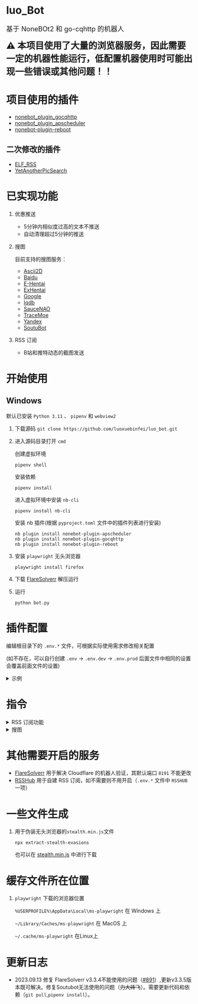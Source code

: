 # luo_Bot

<font size=4>基于 NoneBOt2 和 go-cqhttp 的机器人</font>

<font size=5>**⚠ 本项目使用了大量的浏览器服务，因此需要一定的机器性能运行，低配置机器使用时可能出现一些错误或其他问题！！**</font>

# 项目使用的插件
- [nonebot_plugin_gocqhttp](https://github.com/mnixry/nonebot-plugin-gocqhttp)
- [nonebot_plugin_apscheduler](https://github.com/nonebot/plugin-apscheduler)
- [nonebot-plugin-reboot](https://github.com/18870/nonebot-plugin-reboot)

## 二次修改的插件
- [ELF_RSS](https://github.com/Quan666/ELF_RSS)
- [YetAnotherPicSearch](https://github.com/NekoAria/YetAnotherPicSearch)

# 已实现功能
1. 优惠推送

    - 5分钟内相似度过高的文本不推送
    - 自动清理超过5分钟的推送

2. 搜图

    目前支持的搜图服务：

    - [Ascii2D](https://ascii2d.net/)
    - [Baidu](https://graph.baidu.com/)
    - [E-Hentai](https://e-hentai.org/)
    - [ExHentai](https://exhentai.org/)
    - [Google](https://www.google.com/imghp)
    - [Iqdb](https://iqdb.org/)
    - [SauceNAO](https://saucenao.com/)
    - [TraceMoe](https://trace.moe/)
    - [Yandex](https://yandex.com/images/search)
    - [SoutuBot](https://soutubot.moe/)

3. RSS 订阅
   - B站和推特动态的截图发送

# 开始使用

## Windows

默认已安装 `Python 3.11` 、 `pipenv` 和 `webview2`

1. 下载源码
```git clone https://github.com/luoxuebinfei/luo_bot.git```

2. 进入源码目录打开 `cmd`

   创建虚拟环境

   ```pipenv shell```

   安装依赖

   ```pipenv install```

   进入虚拟环境中安装 `nb-cli`

   ```pipenv install nb-cli```

   安装 nb 插件(根据 `pyproject.toml` 文件中的插件列表进行安装)

    ```
   nb plugin install nonebot-plugin-apscheduler
   nb plugin install nonebot-plugin-gocqhttp
   nb plugin install nonebot-plugin-reboot
   ```

3. 安装 `playwright` 无头浏览器

   ```playwright install firefox```

4. 下载 [FlareSolverr](https://github.com/FlareSolverr/FlareSolverr) 解压运行

5. 运行

   ```python bot.py```

# 插件配置

编辑根目录下的 `.env.*` 文件，可根据实际使用需求修改相关配置

(如不存在，可以自行创建 `.env` -> `.env.dev` -> `.env.prod` 后面文件中相同的设置会覆盖前面文件的设置)

<details>
  <summary>示例</summary>

```
ENVIRONMENT=dev
DRIVER=~fastapi
HOST=127.0.0.1  # go-cqhttp监听地址
PORT=8080   # go-cqhttp监听端口

COMMAND_START=["/"]  # 配置命令起始字符
COMMAND_SEP=["."]  # 配置命令分割字符

# 插件 YetAnotherPicSearch 的配置
PROXY=""   # 代理地址
# saucenao APIKEY，必填，否则无法使用 saucenao 搜图
SAUCENAO_API_KEY=""
# 对 saucenao 的搜索结果进行 NSFW 判断的严格程度(依次递增), 启用后自动隐藏相应的 NSFW 结果的缩略图
# 0 表示不判断， 1 只判断明确的， 2 包括可疑的， 3 非明确为 SFW 的
SAUCENAO_NSFW_HIDE_LEVEL=1
# exhentai cookies，选填，没有的情况下自动改用 e-hentai 搜图
EXHENTAI_COOKIES=""
#NSFW_IMG=True   # 对可能出现的 nsfw 预览图片全部打码，默认为 False
#HIDE_IMG=False  # 隐藏所有搜索结果的缩略图，默认为 False
# 图片审核 API，到 https://moderatecontent.com/ 注册
REVIEW_KEY=""
# SoutuBot 是否开启
SOUTUBOT_OPEN=False

# 插件 XianbaoPush 的配置
XIANBAO_OPEN=False  # 是否开启推送
XIANBAO_GROUP_ID=[] # 要推送的群,多个群以英文逗号分割

# 插件 ELF_RSS2 的配置
RSS_PROXY=""  # 代理地址 示例： "127.0.0.1:7890"
RSSHUB=""  # rsshub订阅地址
#RSSHUB_BACKUP=[]  # 备用rsshub地址 示例： ["https://rsshub.app","https://rsshub.app"] 务必使用双引号！！！
DB_CACHE_EXPIRE=30  # 去重数据库的记录清理限定天数
LIMIT=200  # 缓存rss条数
MAX_LENGTH=1024  # 正文长度限制，防止消息太长刷屏，以及消息过长发送失败的情况
ENABLE_BOOT_MESSAGE=false  # 是否启用启动时的提示消息推送

# 图片压缩
ZIP_SIZE=2048  # 非 GIF 图片压缩后的最大长宽值，单位 px
GIF_ZIP_SIZE=6144  # GIF 图片压缩临界值，单位 KB
IMG_FORMAT="{subs}/{name}{ext}" # 保存图片的文件名,可使用 {subs}:订阅名 {name}:文件名 {ext}:文件后缀(可省略)
IMG_DOWN_PATH=""  # 图片的下载路径,默认为./data/image 可以为相对路径(./test)或绝对路径(/home)

BLOCKQUOTE=true  # 是否显示转发的内容(主要是微博)，默认打开，如果关闭还有转发的信息的话，可以自行添加进屏蔽词(但是这整条消息就会没)
#BLACK_WORD=[]  # 屏蔽词填写 支持正则，如 ["互动抽奖","微博抽奖平台"] 务必使用双引号！！！

# 使用百度翻译API 可选，填的话两个都要填，不填默认使用谷歌翻译(需墙外？)
# 百度翻译接口appid和secretKey，前往http://api.fanyi.baidu.com/获取
# 一般来说申请标准版免费就够了，想要好一点可以认证上高级版，有月限额，rss用也足够了
#BAIDU_ID=""
#BAIDU_KEY=""

# qbittorrent 相关设置(文件下载位置等更多设置请在qbittorrent软件中设置)
#QB_USERNAME=""  # qbittorrent 用户名
#QB_PASSWORD=""  # qbittorrent 密码
#QB_WEB_URL="http://127.0.0.1:8081"  # qbittorrent 客户端默认是关闭状态，请打开并设置端口号为 8081，同时勾选 “对本地主机上的客户端跳过身份验证”
#QB_DOWN_PATH=""  # qb的文件下载地址，这个地址必须是 go-cqhttp能访问到的
#DOWN_STATUS_MSG_GROUP=[]  # 下载进度消息提示群组 示例 [12345678] 注意：最好是将该群设置为免打扰
#DOWN_STATUS_MSG_DATE=10  # 下载进度检查及提示间隔时间，秒，不建议小于 10s

# pikpak 相关设置
#PIKPAK_USERNAME=""  # pikpak 用户名
#PIKPAK_PASSWORD=""  # pikpak 密码
#PIKPAK_DOWNLOAD_PATH=""  # pikpak 离线保存的目录, 默认是根目录，示例: ELF_RSS/Downloads ,目录不存在会自动创建, 不能/结尾

```
</details>

# 指令

<details>
  <summary>RSS 订阅功能</summary>

> 注意：
>
> 1. 所有命令均分群组、子频道和私聊三种情况，执行结果也会不同
> 2. [] 包起来的参数表示可选，但某些情况下为必须参数
> 3. 所有订阅命令群管都可使用（但是有一定限制）
> 4. 私聊直接发送命令即可，群聊和子频道需在消息首部或尾部添加 **机器人昵称** 或者 **@机器人**
> 5. 群聊中也可以回复机器人发的消息执行命令，子频道暂不支持
> 6. 所有参数之间均用空格分割，符号为英文标点
> 7. 子频道中需要手动添加管理员频道号到 `GUILD_SUPERUSERS`

## 添加订阅

> 命令：add （添加订阅、sub）
>
> 参数：订阅名 [RSS 地址]
>
> 示例： `add test twitter/user/huagequan`
>
> 使用技巧：先快速添加订阅，之后再通过 `change` 命令修改
>
> 命令解释：
>
> 必需 `订阅名` 及 `RSS地址（RSSHub订阅源可以省略域名，其余需要完整的URL地址）` 两个参数，
> 订阅到当前 `群组` 、 `频道` 或 `QQ`。

## 添加 RSSHub 订阅

> 命令：rsshub_add
>
> 参数：[RSSHub 路由名] [订阅名]
>
> 示例： `rsshub_add github`
>
> 命令解释：
>
> 发送命令后，按照提示依次输入 RSSHub 路由、订阅名和路由参数

## 删除订阅

> 命令：deldy （删除订阅、drop、unsub）
>
> 参数：订阅名 [订阅名 ...]（支持批量操作）
>
> 示例： `deldy test` `deldy test1 test2`
>
> 命令解释：
>
> 1. 在超级管理员私聊使用该命令时，可完全删除订阅
> 2. 在群组使用该命令时，将该群组从订阅群组中删除
> 3. 在子频道使用该命令时，将该子频道从订阅子频道中删除

## 所有订阅

> 命令：show_all（showall，select_all，selectall，所有订阅）
>
> 参数：[关键词]（支持正则，过滤生效范围：订阅名、订阅地址、QQ 号、群号）
>
> 示例： `showall test` `showall 123`
>
> 命令解释：
>
> 1. 携带 `关键词` 参数时，展示该群组或子频道或所有订阅中含有关键词的订阅
> 2. 不携带 `关键词` 参数时，展示该群组或子频道或所有订阅
> 3. 当 `关键词` 参数为整数时候，只对超级管理员用户额外展示所有订阅中 `QQ号` 或 `群号` 含有关键词的订阅

## 查看订阅

> 命令：show（查看订阅）
>
> 参数：[订阅名]
>
> 示例： `show test`
>
> 命令解释：
>
> 1. 携带 `订阅名` 参数时，展示该订阅的详细信息
> 2. 不携带 `订阅名` 参数时，展示该群组或子频道或 QQ 的订阅详情

## 修改订阅

> 命令：change（修改订阅，moddy）
>
> 参数：订阅名[, 订阅名,...] 属性=值[ 属性=值 ...]
>
> 示例： `change test1[,test2,...] qq=,123,234 qun=-1`
>
> 使用技巧：可以先只发送 `change` ，机器人会返回提示信息，无需记住复杂的参数列表
>
> 对应参数:
>
> | 修改项             | 参数名       | 值范围                            | 备注                                                                                                                                               |
> |-----------------|-----------|--------------------------------|--------------------------------------------------------------------------------------------------------------------------------------------------|
> | 订阅名             | -name     | 无空格字符串                         | 禁止将多个订阅批量改名，会因为名称相同起冲突                                                                                                                           |
> | 订阅链接            | -url      | 无空格字符串                         | RSSHub 订阅源可以省略域名，其余需要完整的 URL 地址                                                                                                                  |
> | QQ 号            | -qq       | 正整数 / -1                       | 需要先加该对象好友；前加英文逗号表示追加；-1 设为空                                                                                                                      |
> | QQ 群            | -qun      | 正整数 / -1                       | 需要先加入该群组；前加英文逗号表示追加；-1 设为空                                                                                                                       |
> | 更新频率            | -time     | 正整数 / crontab 字符串              | 值为整数时表示每 x 分钟进行一次检查更新，且必须大于等于 1<br />值为 crontab 字符串时，详见表格下方的补充说明                                                                                 |
> | 代理              | -proxy    | 1 / 0                          | 是否启用代理                                                                                                                                           |
> | 翻译              | -tl       | 1 / 0                          | 是否翻译正文内容                                                                                                                                         |
> | 仅标题             | -ot       | 1 / 0                          | 是否仅发送标题                                                                                                                                          |
> | 仅图片             | -op       | 1 / 0                          | 是否仅发送图片 (正文中只保留图片)                                                                                                                               |
> | 仅含有图片           | -ohp      | 1 / 0                          | 仅含有图片不同于仅图片，除了图片还会发送正文中的其他文本信息                                                                                                                   |
> | 下载种子            | -downopen | 1 / 0                          | 是否进行 BT 下载 (需要配置 qBittorrent，参考：[第一次部署](部署教程.md#第一次部署))                                                                                          |
> | 白名单关键词          | -wkey     | 无空格字符串 / 空                     | 支持正则表达式，匹配时推送消息及下载<br />设为空 (wkey=) 时不生效<br />前面加 +/- 表示追加/去除，详见表格下方的补充说明                                                                        |
> | 黑名单关键词          | -bkey     | 无空格字符串 / 空                     | 同白名单关键词，但匹配时不推送，可在避免冲突的情况下组合使用                                                                                                                   |
> | 种子上传到群          | -upgroup  | 1 / 0                          | 是否将 BT 下载完成的文件上传到群 (需要配置 qBittorrent，参考：[第一次部署](部署教程.md#第一次部署))                                                                                  |
> | 去重模式            | -mode     | link / title / image / or / -1 | 分为按链接 (link)、标题 (title)、图片 (image) 判断<br />其中 image 模式，出于性能考虑以及避免误伤情况发生，生效对象限定为只带 1 张图片的消息<br />此外，如果属性中带有 or 说明判断逻辑是任一匹配即去重，默认为全匹配<br />-1 设为禁用 |
> | 图片数量限制          | -img_num  | 正整数                            | 只发送限定数量的图片，防止刷屏                                                                                                                                  |
> | 正文待移除内容         | -rm_list  | 无空格字符串 / -1                    | 从正文中要移除的指定内容，支持正则表达式<br />因为参数解析的缘故，格式必须如：`rm_list='a'` 或 `rm_list='a','b'` <br />该处理过程是在解析 html 标签后进行的<br />要将该参数设为空，使用 `rm_list='-1'`          |
> | 停止更新            | -stop     | 1 / 0                          | 对订阅停止、恢复检查更新                                                                                                                                     |
> | PikPak 离线下载     | -pikpak   | 1 / 0                          | 将磁力链接离线到 PikPak 网盘，方便追番                                                                                                                          |
> | PikPak 离线下载路径匹配 | -ppk      | 无空格字符串                         | 匹配正文中的关键字作为目录                                                                                                                                    |
> | 发送合并消息          | -forward  | 1 / 0                          | 当一次更新多条消息时，尝试发送合并消息                                                                                                                              |
> 
> **注：**
>
> 各个属性之间使用**空格**分割
>
> wkey / bkey 前面加 +/- 表示追加/去除，最终处理为格式如 `a` 、 `a|b` 、 `a|b|c` …… 
>
> 如要使用，请在修改后检查处理后的正则表达式是否正确
>
> time 属性兼容 Linux crontab 格式，**但不同的是，crontab 中的空格应该替换为 `_` 即下划线**
>
> 可以参考 [Linux crontab 命令](https://www.runoob.com/linux/linux-comm-crontab.html) 务必理解！但实际有少许不同，主要是设置第 5 个字段时，即每周有不同。
>
> 时间格式如下：
>
> ```text
> f1_f2_f3_f4_f5
> ```
>
> - 其中 f1 是表示分钟，f2 表示小时，f3 表示一个月份中的第几日，f4 表示月份，f5 表示一个星期中的第几天。program 表示要执行的程序。
> - 当 f1 为 *时表示每分钟都要执行 program，f2 为* 时表示每小时都要执行程序，其馀类推
> - 当 f1 为 a-b 时表示从第 a 分钟到第 b 分钟这段时间内要执行，f2 为 a-b 时表示从第 a 到第 b 小时都要执行，其馀类推
> - 当 f1 为 */n 时表示每 n 分钟个时间间隔执行一次，f2 为*/n 表示每 n 小时个时间间隔执行一次，其馀类推
> - 当 f1 为 a, b, c, ... 时表示第 a, b, c, ... 分钟要执行，f2 为 a, b, c, ... 时表示第 a, b, c... 个小时要执行，其馀类推
>
> ```text
> *    *    *    *    *
> -    -    -    -    -
> |    |    |    |    |
> |    |    |    |    +----- 星期中星期几 (0 - 6) (星期一为 0，星期天为 6) (int|str) – number or name of weekday (0-6 or mon,tue,wed,thu,fri,sat,sun)
> |    |    |    +---------- 月份 (1 - 12)
> |    |    +--------------- 一个月中的第几天 (1 - 31)
> |    +-------------------- 小时 (0 - 23)
> +------------------------- 分钟 (0 - 59)
> ```
>
> 以下是一些示例：
>
> ``` text
> 1            # 每分钟执行一次（普通）
> 1_           # 每小时的第一分钟运行（cron）
> */1          # 每分钟执行一次
> *_*/1        # 每小时执行一次（注意，均在整点运行）
> *_*_*_*_0, 1, 2, 6 # 每周 1、2、3、日运行，周日为 6
> 0_6-12/3_*_12_* #在 12 月内, 每天的早上 6 点到 12 点，每隔 3 个小时 0 分钟执行一次
> *_12_*          # 每天 12 点运行
> # 如果不生效请查看控制台输出
> ```
</details>

<details>
  <summary>搜图</summary>

## 日常使用

- `搜图关键词` (`search_keyword`) 可以自定义，默认为 `搜图` ；之所以叫做关键词而不是指令，是因为它可以不在消息开头
- 如果想让机器人只响应含有 `搜图关键词` 的消息 (优先级高于 `search_immediately`) ，启用 `search_keyword_only`
- 私聊：
    - 发送 `搜图关键词` 及参数进入搜图模式，详见下方的 [搜图模式](#搜图模式)
    - 直接发送图片 (如果禁用了 `search_immediately` ，需要先发送 `搜图关键词` 进入搜图模式)
    - 回复自己或机器人发送的图片，在消息中附上 `搜图关键词` 及参数 (如果回复的是机器人，必须带上 `搜图关键词` 才会搜图，否则会被无视)
    - 回复**其他人**发送的图片时，需要将消息中的 `@昵称` 删除，再附上 `搜图关键词` 及参数
- 群聊：
    - 发送 `搜图关键词` 及参数进入搜图模式，详见下方的 `搜图模式`
    - `@机器人` 并发送图片
    - 回复某人 (包括自己) 发送的图片，在消息中附上 `搜图关键词` 或 `@机器人` 及参数 (如果回复的是机器人，必须带上 `搜图关键词` 才会搜图，否则会被无视)
- 可以在同一条消息中包含多张图片，会自动批量搜索
- 搜索图片时可以在消息内包含以下参数来指定搜索范围或者使用某项功能，优先级 (除去 `--purge`) 从上到下：
    - `--all` 全库搜索 (默认)
    - `--soutubot` 从 soutubot 中搜索
    - `--pixiv` 从 Pixiv 中搜索
    - `--danbooru` 从 Danbooru 中搜索
    - `--doujin` 搜索本子
    - `--anime` 搜索番剧
    - `--a2d` 使用 Ascii2D 进行搜索 (优势搜索局部图能力较强)
    - `--baidu` 使用 Baidu 进行搜索
    - `--ex` 使用 ExHentai (E-Hentai) 进行搜索
    - `--google` 使用 Google 进行搜索
    - `--iqdb` 使用 Iqdb 进行搜索
    - `--yandex` 使用 Yandex 进行搜索
    - `--purge` 无视缓存进行搜图，并更新缓存
- 对于 SauceNAO：
    - 如果得到的结果相似度低于 60% (可配置)，会自动使用 Ascii2D 进行搜索 (可配置)
    - 如果额度耗尽，会自动使用 Ascii2D 进行搜索
    - 如果搜索到本子，会自动在 ExHentai (E-Hentai) 中搜索并返回链接 (如果有汉化本会优先返回汉化本链接)
    - 如果搜到番剧，会自动使用 WhatAnime 搜索番剧详细信息：
        - AnimeDB 与 WhatAnime 的结果可能会不一致，是正常现象，毕竟这是两个不同的搜索引擎
        - 同时展示这两个搜索的目的是为了尽力得到你可能想要的识别结果
- 对于 ExHentai：
    - 如果没有配置 `EXHENTAI_COOKIES` ，会自动使用 `E-Hentai` 搜索 (如何获取 cookies 请参考 [PicImageSearch 文档](https://pic-image-search.kituin.fun/wiki/picimagesearch/E-hentai/DataStructure/#cookies%E8%8E%B7%E5%8F%96))
    - 不支持单色图片的搜索，例如黑白漫画，只推荐用于搜索 CG 、画集、图集、彩色漫画、彩色封面等
    - 如果没有配置 `superusers` ，不会显示搜索结果的收藏状态

## 搜图模式

搜图模式存在的意义是方便手机用户在转发图片等不方便在消息中夹带 @ 或搜图参数的情况下指定搜索范围或者使用某项功能：

- 发送 `搜图关键词` 并附上搜索范围或者功能参数，如果没有指定，会使用默认设置 (即 `--all`)
- 此时你发出来的下一条消息中的图 (也就是一次性的) 会使用指定搜索范围或者使用某项功能

</details>

# 其他需要开启的服务

- [FlareSolverr](https://github.com/FlareSolverr/FlareSolverr) 用于解决 Cloudflare 的机器人验证，其默认端口 `8191` 不能更改
- [RSSHub](https://docs.rsshub.app/install/) 用于自建 RSS 订阅，如不需要则不用开启（`.env.*` 文件中 `RSSHUB` 一项）

# 一些文件生成

1. 用于伪装无头浏览器的`stealth.min.js`文件

   ```npx extract-stealth-evasions```

   也可以在 [stealth.min.js](https://gitcode.net/mirrors/requireCool/stealth.min.js?utm_source=csdn_github_accelerator)
   中进行下载

# 缓存文件所在位置

1. `playwright` 下载的浏览器位置

    `%USERPROFILE%\AppData\Local\ms-playwright` 在 Windows 上

    `~/Library/Caches/ms-playwright` 在 MacOS 上

    `~/.cache/ms-playwright` 在Linux上

# 更新日志

- 2023.09.13 修复 FlareSolverr v3.3.4不能使用的问题（[#891](https://github.com/FlareSolverr/FlareSolverr/issues/891)）,更新v3.3.5版本既可解决。修复Soutubot无法使用的问题（~~力大砖飞~~）。需要更新代码和依赖（`git pull`,`pipenv install`）。